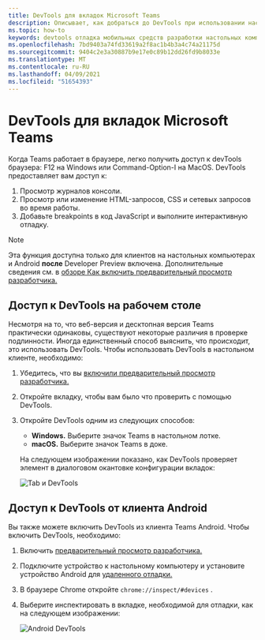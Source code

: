 ```yaml
---
title: DevTools для вкладок Microsoft Teams
description: Описывает, как добраться до DevTools при использовании настольного клиента Microsoft Teams
ms.topic: how-to
keywords: devtools отладка мобильных средств разработки настольных компьютеров chrome для настольных компьютеров
ms.openlocfilehash: 7bd9403a74fd33619a2f8ac1b4b3a4c74a21175d
ms.sourcegitcommit: 9404c2e3a30887b9e17e0c89b12dd26fd9b8033e
ms.translationtype: MT
ms.contentlocale: ru-RU
ms.lasthandoff: 04/09/2021
ms.locfileid: "51654393"
---
```

# <a name="devtools-for-microsoft-teams-tabs"></a>DevTools для вкладок Microsoft Teams

Когда Teams работает в браузере, легко получить доступ к devTools браузера: F12 на Windows или Command-Option-I на MacOS. DevTools предоставляет вам доступ к:

1. Просмотр журналов консоли.
1. Просмотр или изменение HTML-запросов, CSS и сетевых запросов во время работы.
1. Добавьте breakpoints в код JavaScript и выполните интерактивную отладку.

> [!NOTE]
> Эта функция доступна только для клиентов на настольных компьютерах и Android **после** Developer Preview включена. Дополнительные сведения см. в [обзоре Как включить предварительный просмотр разработчика.](~/resources/dev-preview/developer-preview-intro.md)

## <a name="access-devtools-in-the-desktop"></a>Доступ к DevTools на рабочем столе

Несмотря на то, что веб-версия и десктопная версия Teams практически одинаковы, существуют некоторые различия в проверке подлинности. Иногда единственный способ выяснить, что происходит, это использовать DevTools. Чтобы использовать DevTools в настольном клиенте, необходимо:

1. Убедитесь, что вы [включили предварительный просмотр разработчика.](~/resources/dev-preview/developer-preview-intro.md)
1. Откройте вкладку, чтобы вам было что проверить с помощью DevTools.
1. Откройте DevTools одним из следующих способов:
    * **Windows.** Выберите значок Teams в настольном лотке.
    * **macOS.** Выберите значок Teams в доке.
 
   На следующем изображении показано, как DevTools проверяет элемент в диалоговом окантовке конфигурации вкладок:

   ![Tab и DevTools](~/assets/images/dev-preview/tab-and-devtools.png)

## <a name="access-devtools-from-an-android-client"></a>Доступ к DevTools от клиента Android

Вы также можете включить DevTools из клиента Teams Android. Чтобы включить DevTools, необходимо:

1. Включить [предварительный просмотр разработчика.](~/resources/dev-preview/developer-preview-intro.md)
1. Подключите устройство к настольному компьютеру и установите устройство Android для [удаленного отладки.](https://developers.google.com/web/tools/chrome-devtools/remote-debugging/)
1. В браузере Chrome откройте `chrome://inspect/#devices` .
1. Выберите  инспектировать в вкладке, необходимой для отладки, как на следующем изображении:

   ![Android DevTools](~/assets/images/android-devtools.png)
